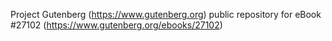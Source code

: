 Project Gutenberg (https://www.gutenberg.org) public repository for eBook #27102 (https://www.gutenberg.org/ebooks/27102)
